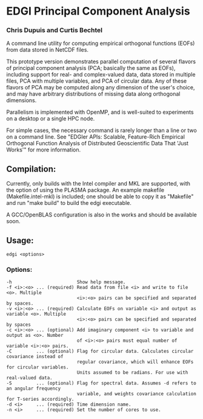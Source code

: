 
# EDGI Principal Component Analysis

### Chris Dupuis and Curtis Bechtel

A command line utility for computing empirical orthogonal
functions (EOFs) from data stored in NetCDF files.

This prototype version demonstrates parallel computation
of several flavors of principal component analysis (PCA;
basically the same as EOFs), including support for real-
and complex-valued data, data stored in multiple files,
PCA with multiple variables, and PCA of circular data.
Any of these flavors of PCA may be computed along any
dimension of the user's choice, and may have arbitrary
distributions of missing data along orthogonal dimensions.

Parallelism is implemented with OpenMP, and is well-suited
to experiments on a desktop or a single HPC node.

For simple cases, the necessary command is rarely longer
than a line or two on a command line. See "EDGIer APIs:
Scalable, Feature-Rich Empirical Orthogonal Function 
Analysis of Distributed Geoscientific Data That 'Just Works'"
for more information.

## Compilation:

Currently, only builds with the Intel compiler and MKL are supported, with the option of
using the PLASMA package. An example makefile (Makefile.intel-mkl) is included; one should
be able to copy it as "Makefile" and run "make build" to build the edgi executable.

A GCC/OpenBLAS configuration is also in the works and should be available soon.

## Usage:
    edgi <options>

### Options:
    -h                        Show help message.
    -f <i>:<o> ... (required) Read data from file <i> and write to file <o>. Multiple
                              <i>:<o> pairs can be specified and separated by spaces.
    -v <i>:<o> ... (required) Calculate EOFs on variable <i> and output as variable <o>. Multiple
                              <i>:<o> pairs can be specified and separated by spaces
    -c <i>:<o> ... (optional) Add imaginary component <i> to variable and output as <o>. Number
                              of <i>:<o> pairs must equal number of variable <i>:<o> pairs.
    -C         ... (optional) Flag for circular data. Calculates circular covariance instead of
                              regular covariance, which will enhance EOFs for circular variables.
                              Units assumed to be radians. For use with real-valued data.
    -S         ... (optional) Flag for spectral data. Assumes -d refers to an angular frequency
                              variable, and weights covariance calculation for T-series accordingly. 
    -d <i>     ... (required) Time dimension name.
    -n <i>     ... (required) Set the number of cores to use.
